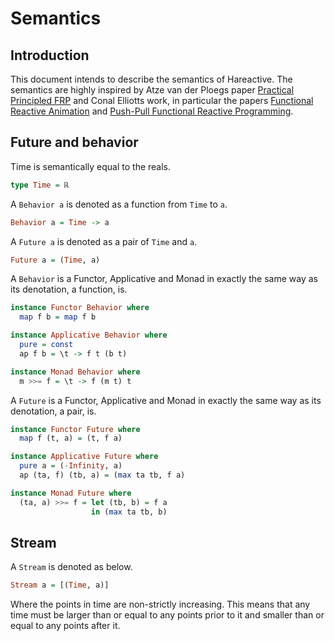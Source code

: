 # Semantics

## Introduction

This document intends to describe the semantics of Hareactive. The
semantics are highly inspired by Atze van der Ploegs paper [Practical
Principled FRP](http://www.cse.chalmers.se/~atze/papers/prprfrp.pdf)
and Conal Elliotts work, in particular the papers [Functional Reactive
Animation](http://conal.net/papers/icfp97/) and [Push-Pull Functional
Reactive Programming](http://conal.net/papers/push-pull-frp/).

## Future and behavior

Time is semantically equal to the reals.

```haskell
type Time = ℝ
```

A `Behavior a` is denoted as a function from `Time` to `a`.

```haskell
Behavior a = Time -> a
```

A `Future a` is denoted as a pair of `Time` and `a`.


```haskell
Future a = (Time, a)
```

A `Behavior` is a Functor, Applicative and Monad in exactly the same
way as its denotation, a function, is.

```haskell
instance Functor Behavior where
  map f b = map f b

instance Applicative Behavior where
  pure = const
  ap f b = \t -> f t (b t)

instance Monad Behavior where
  m >>= f = \t -> f (m t) t
```

A `Future` is a Functor, Applicative and Monad in exactly the same
way as its denotation, a pair, is.

```haskell
instance Functor Future where
  map f (t, a) = (t, f a)

instance Applicative Future where
  pure a = (-Infinity, a)
  ap (ta, f) (tb, a) = (max ta tb, f a)

instance Monad Future where
  (ta, a) >>= f = let (tb, b) = f a
                  in (max ta tb, b)
```

## Stream

A `Stream` is denoted as below.


```haskell
Stream a = [(Time, a)]
```

Where the points in time are non-strictly increasing. This means that
any time must be larger than or equal to any points prior to it and
smaller than or equal to any points after it.

